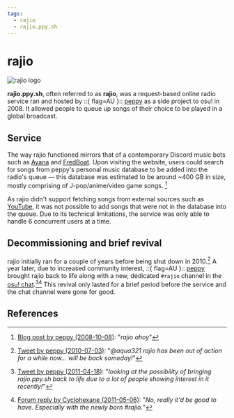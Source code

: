 ```yaml
---
tags:
  - rajio
  - rajio.ppy.sh
---
```


# rajio

![rajio logo](img/logo.png)

**rajio.ppy.sh**, often referred to as **rajio**, was a request-based online radio service ran and hosted by ::{ flag=AU }:: [peppy](https://osu.ppy.sh/users/2) as a side project to osu! in 2008. It allowed people to queue up songs of their choice to be played in a global broadcast.

## Service

The way rajio functioned mirrors that of a contemporary Discord music bots such as [Ayana](https://ayana.io/) and [FredBoat](https://fredboat.com/). Upon visiting the website, users could search for songs from peppy's personal music database to be added into the radio's queue — this database was estimated to be around ~400 GB in size, mostly comprising of J-pop/anime/video game songs. [^rajio-database-ref]

As rajio didn't support fetching songs from external sources such as [YouTube](https://www.youtube.com/), it was not possible to add songs that were not in the database into the queue. Due to its technical limitations, the service was only able to handle 6 concurrent users at a time.

## Decommissioning and brief revival

rajio initially ran for a couple of years before being shut down in 2010.[^rajio-out-of-service-ref] A year later, due to increased community interest, ::{ flag=AU }:: [peppy](https://osu.ppy.sh/users/2) brought rajio back to life along with a new, dedicated `#rajio` channel in the [osu! chat](/wiki/Community/Internet_Relay_Chat).[^rajio-revival-ref1][^rajio-revival-ref2] This revival only lasted for a brief period before the service and the chat channel were gone for good.

## References

[^rajio-database-ref]: [Blog post by peppy (2008-10-08)](https://pe.ppy.sh/2008/10/229/): "*rajio ahoy*"
[^rajio-out-of-service-ref]: [Tweet by peppy (2010-07-03)](https://twitter.com/ppy/status/17639387454): "*@aqua321
 rajio has been out of action for a while now... will be back someday!*"
[^rajio-revival-ref1]: [Tweet by peppy (2011-04-18)](https://twitter.com/ppy/status/59817540494438401): "*looking at the possibility of bringing rajio.ppy.sh back to life due to a lot of people showing interest in it recently!*"
[^rajio-revival-ref2]: [Forum reply by Cyclohexane (2011-05-06)](https://osu.ppy.sh/community/forums/posts/828595): "*No, really it'd be good to have. Especially with the newly born #rajio.*"
